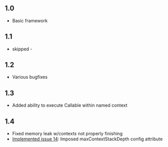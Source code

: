 ## 1.0
* Basic framework

## 1.1
- skipped -

## 1.2
* Various bugfixes

## 1.3
* Added ability to execute Callable within named context

## 1.4
* Fixed memory leak w/contexts not properly finishing
* [Implemented issue 14](https://github.com/bazaarvoice/gumshoe/pull/14):
  Imposed maxContextStackDepth config attribute
